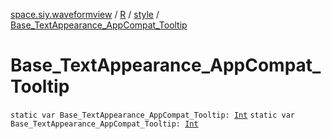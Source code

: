 [space.siy.waveformview](../../index.md) / [R](../index.md) / [style](index.md) / [Base_TextAppearance_AppCompat_Tooltip](./-base_-text-appearance_-app-compat_-tooltip.md)

# Base_TextAppearance_AppCompat_Tooltip

`static var Base_TextAppearance_AppCompat_Tooltip: `[`Int`](https://kotlinlang.org/api/latest/jvm/stdlib/kotlin/-int/index.html)
`static var Base_TextAppearance_AppCompat_Tooltip: `[`Int`](https://kotlinlang.org/api/latest/jvm/stdlib/kotlin/-int/index.html)